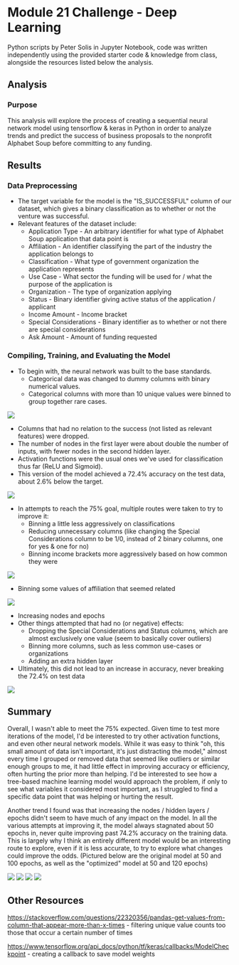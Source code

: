 # Module 21 Challenge - Deep Learning
Python scripts by Peter Solis in Jupyter Notebook, code was written independently using the provided starter code & knowledge from class, alongside the resources listed below the analysis.

## Analysis
### Purpose
This analysis will explore the process of creating a sequential neural network model using tensorflow & keras in Python in order to analyze trends and predict the success of business proposals to the nonprofit Alphabet Soup before committing to any funding.
## Results
### Data Preprocessing
- The target variable for the model is the "IS_SUCCESSFUL" column of our dataset, which gives a binary classification as to whether or not the venture was successful.
- Relevant features of the dataset include:
  - Application Type - An arbitrary identifier for what type of Alphabet Soup application that data point is
  - Affiliation - An identifier classifying the part of the industry the application belongs to
  - Classification - What type of government organization the application represents
  - Use Case - What sector the funding will be used for / what the purpose of the application is
  - Organization - The type of organization applying
  - Status - Binary identifier giving active status of the application / applicant
  - Income Amount - Income bracket
  - Special Considerations - Binary identifier as to whether or not there are special considerations
  - Ask Amount - Amount of funding requested
### Compiling, Training, and Evaluating the Model
- To begin with, the neural network was built to the base standards.
  - Categorical data was changed to dummy columns with binary numerical values.
  - Categorical columns with more than 10 unique values were binned to group together rare cases.

![](/analysis_images/m1_bin.png)
  - Columns that had no relation to the success (not listed as relevant features) were dropped.
  - The number of nodes in the first layer were about double the number of inputs, with fewer nodes in the second hidden layer.
  - Activation functions were the usual ones we've used for classification thus far (ReLU and Sigmoid).
- This version of the model achieved a 72.4% accuracy on the test data, about 2.6% below the target.

![](/analysis_images/m1_accuracy.png)
- In attempts to reach the 75% goal, multiple routes were taken to try to improve it:
  - Binning a little less aggressively on classifications
  - Reducing unnecessary columns (like changing the Special Considerations column to be 1/0, instead of 2 binary columns, one for yes & one for no)
  - Binning income brackets more aggressively based on how common they were

![](/analysis_images/m2_income.png)
  - Binning some values of affiliation that seemed related

![](analysis_images/m2_affil.png)
  - Increasing nodes and epochs
- Other things attempted that had no (or negative) effects:
  - Dropping the Special Considerations and Status columns, which are almost exclusively one value (seem to basically cover outliers)
  - Binning more columns, such as less common use-cases or organizations
  - Adding an extra hidden layer
- Ultimately, this did not lead to an increase in accuracy, never breaking the 72.4% on test data

![](/analysis_images/m2_accuracy.png)
## Summary
Overall, I wasn't able to meet the 75% expected. Given time to test more iterations of the model, I'd be interested to try other activation functions, and even other neural network models. While it was easy to think "oh, this small amount of data isn't important, it's just distracting the model," almost every time I grouped or removed data that seemed like outliers or similar enough groups to me, it had little effect in improving accuracy or efficiency, often hurting the prior more than helping. I'd be interested to see how a tree-based machine learning model would approach the problem, if only to see what variables it considered most important, as I struggled to find a specific data point that was helping or hurting the result.

Another trend I found was that increasing the nodes / hidden layers / epochs didn't seem to have much of any impact on the model. In all the various attempts at improving it, the model always stagnated about 50 epochs in, never quite improving past 74.2% accuracy on the training data. This is largely why I think an entirely different model would be an interesting route to explore, even if it is less accurate, to try to explore what changes could improve the odds. (Pictured below are the original model at 50 and 100 epochs, as well as the "optimized" model at 50 and 120 epochs)

![](/analysis_images/m1_epochs_1.png)
![](/analysis_images/m1_epochs_2.png)
![](/analysis_images/m2_epochs_1.png)
![](/analysis_images/m2_epochs_2.png)

## Other Resources
https://stackoverflow.com/questions/22320356/pandas-get-values-from-column-that-appear-more-than-x-times - filtering unique value counts too those that occur a certain number of times

https://www.tensorflow.org/api_docs/python/tf/keras/callbacks/ModelCheckpoint - creating a callback to save model weights
